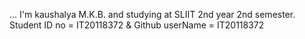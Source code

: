 ...
I'm kaushalya M.K.B. and studying at SLIIT 2nd year 2nd semester. 
Student ID no = IT20118372 & Github userName = IT20118372
